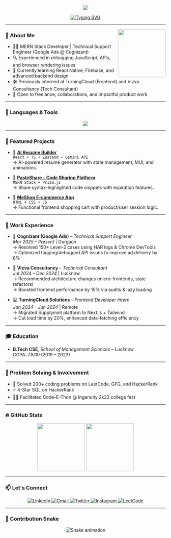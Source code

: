 <!-- Banner -->
<p align="center">
  <img src="https://capsule-render.vercel.app/api?type=waving&height=192&color=gradient&text=Amit%20Sharma&reversal=false&textBg=false&fontAlign=50&fontAlignY=39&animation=twinkling" />
</p>

<!-- Typing SVG -->
<p align="center">
  <a href="https://github.com/amitxharma">
    <img src="https://readme-typing-svg.herokuapp.com?font=Fira+Code&size=24&pause=1000&color=40EDF7&center=true&vCenter=true&width=435&lines=Hi+%F0%9F%91%8B%2C+I'm+Amit+Sharma!;MERN+Developer+%7C+Full-Stack+Developer+%26+Tech+Enthusiast" alt="Typing SVG" />
  </a>
</p>

---

<img align="right" height="150" src="https://user-images.githubusercontent.com/74038190/225813708-98b745f2-7d22-48cf-9150-083f1b00d6c9.gif" />

### 🚀 About Me

- 👨‍💻 MERN Stack Developer | Technical Support Engineer (Google Ads @ Cognizant)
- 🔍 Experienced in debugging JavaScript, APIs, and browser rendering issues
- 🌱 Currently learning React Native, Firebase, and advanced backend design
- 🛠️ Previously interned at TurningCloud (Frontend) and Vizva Consultancy (Tech Consultant)
- 🤝 Open to freelance, collaborations, and impactful product work

---

### 🧠 Languages & Tools

<div align="center">
  <img src="https://skillicons.dev/icons?i=html,css,js,ts,react,nextjs,nodejs,express,mongodb,cpp,java,python,git,github,firebase,tailwind,materialui,figma,vscode,linux,vercel,postman" />
</div>

---

### 📌 Featured Projects

- 🔗 [**AI Resume Builder**](https://resume-builder-eosin-eight.vercel.app)  
  `React + TS + Zustand + Gemini API`  
  → AI-powered resume generator with state management, MUI, and animations.

- 🔗 [**PasteShare – Code Sharing Platform**](https://p-fawn.vercel.app)  
  `MERN Stack + Prism.js`  
  → Share syntax-highlighted code snippets with expiration features.

- 🔗 [**MeShop E-commerce App**](https://shopping-brown-chi.vercel.app)  
  `HTML + CSS + JS`  
  → Functional frontend shopping cart with product/user session logic.

---

### 💼 Work Experience

- 🏢 **Cognizant (Google Ads)** – _Technical Support Engineer_  
  _Mar 2025 – Present_ | Gurgaon  
  → Resolved 150+ Level-2 cases using HAR logs & Chrome DevTools  
  → Optimized tagging/debugged API issues to improve ad delivery by 8%

- 🧠 **Vizva Consultancy** – _Technical Consultant_  
  _Jul 2024 – Dec 2024_ | Lucknow  
  → Recommended architecture changes (micro-frontends, state refactors)  
  → Boosted frontend performance by 15% via audits & lazy loading

- 💻 **TurningCloud Solutions** – _Frontend Developer Intern_  
  _Jan 2024 – Jun 2024_ | Remote  
  → Migrated Supplymint platform to Next.js + Tailwind  
  → Cut load time by 20%, enhanced data-fetching efficiency

---

### 🎓 Education

- **B.Tech CSE**, *School of Management Sciences – Lucknow*  
  CGPA: 7.8/10 (2019 – 2023)

---

### 🧩 Problem Solving & Involvement

- 🧠 Solved 200+ coding problems on LeetCode, GFG, and HackerRank  
- ⭐ 4-Star SQL on HackerRank  
- 🧑‍🏫 Facilitated Code-E-Thon @ Ingenuity 2k22 college fest

---

### 🔥 GitHub Stats

<div align="center">
  <img src="https://github-readme-stats.vercel.app/api?username=amitxharma&show_icons=true&theme=tokyonight&count_private=true" height="150" />
  <img src="https://github-readme-stats.vercel.app/api/top-langs/?username=amitxharma&layout=compact&theme=tokyonight" height="150" />
</div>

---

### 📫 Let's Connect

<p align="center">
  <a href="https://www.linkedin.com/in/amit-sharma-787b871b4/" target="_blank">
    <img src="https://img.shields.io/badge/Amit Sharma-LinkedIn-0077B5?style=for-the-badge&logo=linkedin&logoColor=white" alt="LinkedIn" />
  </a>      
  <a href="mailto:amit.work777@gmail.com" target="_blank">
    <img src="https://img.shields.io/badge/amit.work777@gmail.com-Gmail-D14836?style=for-the-badge&logo=gmail&logoColor=white" alt="Gmail" />
  </a> 
  <a href="https://twitter.com/amitsha73893300" target="_blank">
    <img src="https://img.shields.io/badge/@amitsha73893300-Twitter-1DA1F2?style=for-the-badge&logo=twitter&logoColor=white" alt="Twitter" />
  </a> 
  <a href="https://instagram.com/amitsharma498" target="_blank">
    <img src="https://img.shields.io/badge/@amitsharma498-Instagram-E4405F?style=for-the-badge&logo=instagram&logoColor=white" alt="Instagram" />
  </a>
  <a href="https://www.leetcode.com/amit_sharma498" target="_blank">
    <img src="https://img.shields.io/badge/amit_sharma498-LeetCode-FFA116?style=for-the-badge&logo=leetcode&logoColor=white" alt="LeetCode" />
  </a>
</p>

---

### 🐍 Contribution Snake

<p align="center">
  <img src="https://raw.githubusercontent.com/amitxharma/amitxharma/output/snake.svg" alt="Snake animation" />
</p>
